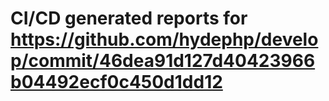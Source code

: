 # CI/CD generated reports for https://github.com/hydephp/develop/commit/46dea91d127d40423966b04492ecf0c450d1dd12
